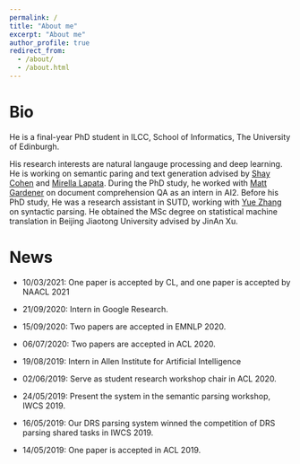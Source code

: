 ```yaml
---
permalink: /
title: "About me"
excerpt: "About me"
author_profile: true
redirect_from: 
  - /about/
  - /about.html
---
```


Bio
======
He is a final-year PhD student in ILCC, School of Informatics, The University of Edinburgh.

His research interests are natural langauge processing and deep learning. He is working on semantic paring and text generation advised by <a href="http://homepages.inf.ed.ac.uk/scohen/">Shay Cohen</a> and <a href="http://homepages.inf.ed.ac.uk/mlap/">Mirella Lapata</a>. During the PhD study, he worked with <a href="https://matt-gardner.github.io">Matt Gardener</a> on document comprehension QA as an intern in AI2. Before his PhD study, He was a research assistant in SUTD, working with <a href="https://frcchang.github.io">Yue Zhang</a> on syntactic parsing. He obtained the MSc degree on statistical machine translation in Beijing Jiaotong University advised by JinAn Xu.

News
======

* 10/03/2021: One paper is accepted by CL, and one paper is accepted by NAACL 2021
* 21/09/2020: Intern in Google Research.
* 15/09/2020: Two papers are accepted in EMNLP 2020.
* 06/07/2020: Two papers are accepted in ACL 2020.

* 19/08/2019: Intern in Allen Institute for Artificial Intelligence
* 02/06/2019: Serve as student research workshop chair in ACL 2020.
* 24/05/2019: Present the system in the semantic parsing workshop, IWCS 2019.
* 16/05/2019: Our DRS parsing system winned the competition of DRS parsing shared tasks in IWCS 2019.
* 14/05/2019: One paper is accepted in ACL 2019.
